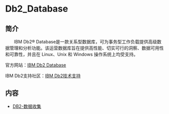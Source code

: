 # Db2_Database

## 简介
&#8195;&#8195;IBM Db2® Database是一款关系型数据库，可为事务型工作负载提供高级数据管理和分析功能。该运营数据库旨在提供高性能、切实可行的洞察、数据可用性和可靠性，并且在 Linux、Unix 和 Windows 操作系统上均受支持。

官方网站：[IBM Db2 Database](https://www.ibm.com/cn-zh/products/db2-database?mhsrc=ibmsearch_a&mhq=DB2)

IBM Db2支持社区：[IBM Db2技术支持](https://www.ibm.com/cn-zh/analytics/db2/support?lnk=STW_CN_STESCH_&lnk2=CTUS_Analyticsgen&pexp=DEF&psrc=NONE&mhsrc=ibmsearch_a&mhq=DB2)

## 内容

- [DB2-数据收集](https://bond-huang.github.io/huang/06-IBM_Database&Middleware&Other/01-DB2_Database/01-DB2-%E6%95%B0%E6%8D%AE%E6%94%B6%E9%9B%86.html) 

